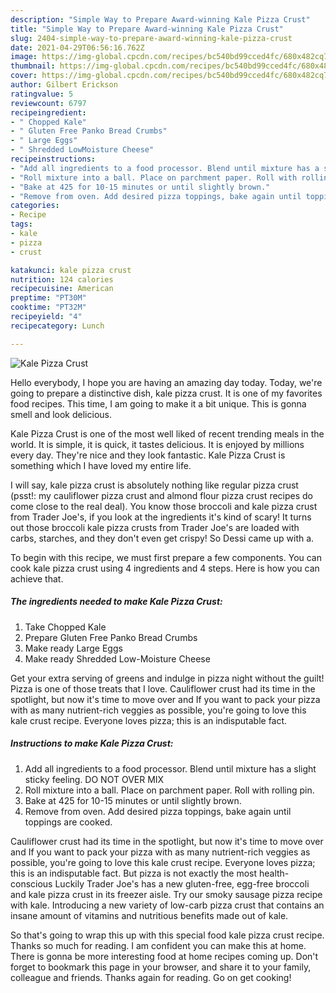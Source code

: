 ```yaml
---
description: "Simple Way to Prepare Award-winning Kale Pizza Crust"
title: "Simple Way to Prepare Award-winning Kale Pizza Crust"
slug: 2404-simple-way-to-prepare-award-winning-kale-pizza-crust
date: 2021-04-29T06:56:16.762Z
image: https://img-global.cpcdn.com/recipes/bc540bd99cced4fc/680x482cq70/kale-pizza-crust-recipe-main-photo.jpg
thumbnail: https://img-global.cpcdn.com/recipes/bc540bd99cced4fc/680x482cq70/kale-pizza-crust-recipe-main-photo.jpg
cover: https://img-global.cpcdn.com/recipes/bc540bd99cced4fc/680x482cq70/kale-pizza-crust-recipe-main-photo.jpg
author: Gilbert Erickson
ratingvalue: 5
reviewcount: 6797
recipeingredient:
- " Chopped Kale"
- " Gluten Free Panko Bread Crumbs"
- " Large Eggs"
- " Shredded LowMoisture Cheese"
recipeinstructions:
- "Add all ingredients to a food processor. Blend until mixture has a slight sticky feeling. DO NOT OVER MIX"
- "Roll mixture into a ball. Place on parchment paper. Roll with rolling pin."
- "Bake at 425 for 10-15 minutes or until slightly brown."
- "Remove from oven. Add desired pizza toppings, bake again until toppings are cooked."
categories:
- Recipe
tags:
- kale
- pizza
- crust

katakunci: kale pizza crust 
nutrition: 124 calories
recipecuisine: American
preptime: "PT30M"
cooktime: "PT32M"
recipeyield: "4"
recipecategory: Lunch

---
```



![Kale Pizza Crust](https://img-global.cpcdn.com/recipes/bc540bd99cced4fc/680x482cq70/kale-pizza-crust-recipe-main-photo.jpg)

Hello everybody, I hope you are having an amazing day today. Today, we're going to prepare a distinctive dish, kale pizza crust. It is one of my favorites food recipes. This time, I am going to make it a bit unique. This is gonna smell and look delicious.

Kale Pizza Crust is one of the most well liked of recent trending meals in the world. It is simple, it is quick, it tastes delicious. It is enjoyed by millions every day. They're nice and they look fantastic. Kale Pizza Crust is something which I have loved my entire life.

I will say, kale pizza crust is absolutely nothing like regular pizza crust (psst!: my cauliflower pizza crust and almond flour pizza crust recipes do come close to the real deal). You know those broccoli and kale pizza crust from Trader Joe&#39;s, if you look at the ingredients it&#39;s kind of scary! It turns out those broccoli kale pizza crusts from Trader Joe&#39;s are loaded with carbs, starches, and they don&#39;t even get crispy! So Dessi came up with a.


To begin with this recipe, we must first prepare a few components. You can cook kale pizza crust using 4 ingredients and 4 steps. Here is how you can achieve that.

<!--inarticleads1-->

##### The ingredients needed to make Kale Pizza Crust:

1. Take  Chopped Kale
1. Prepare  Gluten Free Panko Bread Crumbs
1. Make ready  Large Eggs
1. Make ready  Shredded Low-Moisture Cheese


Get your extra serving of greens and indulge in pizza night without the guilt! Pizza is one of those treats that I love. Cauliflower crust had its time in the spotlight, but now it&#39;s time to move over and If you want to pack your pizza with as many nutrient-rich veggies as possible, you&#39;re going to love this kale crust recipe. Everyone loves pizza; this is an indisputable fact. 

<!--inarticleads2-->

##### Instructions to make Kale Pizza Crust:

1. Add all ingredients to a food processor. Blend until mixture has a slight sticky feeling. DO NOT OVER MIX
1. Roll mixture into a ball. Place on parchment paper. Roll with rolling pin.
1. Bake at 425 for 10-15 minutes or until slightly brown.
1. Remove from oven. Add desired pizza toppings, bake again until toppings are cooked.


Cauliflower crust had its time in the spotlight, but now it&#39;s time to move over and If you want to pack your pizza with as many nutrient-rich veggies as possible, you&#39;re going to love this kale crust recipe. Everyone loves pizza; this is an indisputable fact. But pizza is not exactly the most health-conscious Luckily Trader Joe&#39;s has a new gluten-free, egg-free broccoli and kale pizza crust in its freezer aisle. Try our smoky sausage pizza recipe with kale. Introducing a new variety of low-carb pizza crust that contains an insane amount of vitamins and nutritious benefits made out of kale. 

So that's going to wrap this up with this special food kale pizza crust recipe. Thanks so much for reading. I am confident you can make this at home. There is gonna be more interesting food at home recipes coming up. Don't forget to bookmark this page in your browser, and share it to your family, colleague and friends. Thanks again for reading. Go on get cooking!

